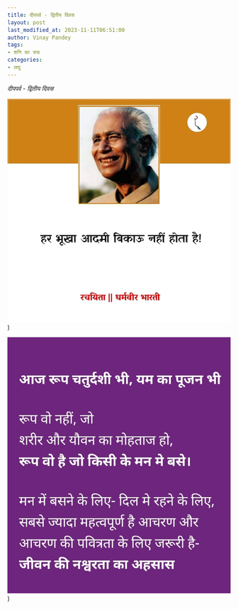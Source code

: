 ```yaml
---
title: दीपपर्व - द्वितीय दिवस
layout: post
last_modified_at: 2023-11-11T06:51:00
author: Vinay Pandey
tags:
- शनि का सच
categories:
- लघु
---
```

*दीपपर्व - द्वितीय दिवस*


![IMG-20231111-WA0002.jpg](/images/IMG-20231111-WA0002.jpg))

![IMG-20231111-WA0000.jpg](/images/IMG-20231111-WA0000.jpg))

